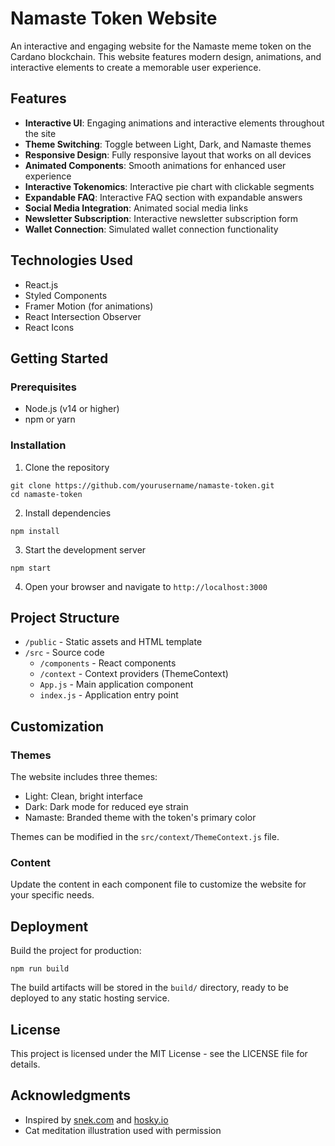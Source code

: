 # Namaste Token Website

An interactive and engaging website for the Namaste meme token on the Cardano blockchain. This website features modern design, animations, and interactive elements to create a memorable user experience.

## Features

- **Interactive UI**: Engaging animations and interactive elements throughout the site
- **Theme Switching**: Toggle between Light, Dark, and Namaste themes
- **Responsive Design**: Fully responsive layout that works on all devices
- **Animated Components**: Smooth animations for enhanced user experience
- **Interactive Tokenomics**: Interactive pie chart with clickable segments
- **Expandable FAQ**: Interactive FAQ section with expandable answers
- **Social Media Integration**: Animated social media links
- **Newsletter Subscription**: Interactive newsletter subscription form
- **Wallet Connection**: Simulated wallet connection functionality

## Technologies Used

- React.js
- Styled Components
- Framer Motion (for animations)
- React Intersection Observer
- React Icons

## Getting Started

### Prerequisites

- Node.js (v14 or higher)
- npm or yarn

### Installation

1. Clone the repository
```
git clone https://github.com/yourusername/namaste-token.git
cd namaste-token
```

2. Install dependencies
```
npm install
```

3. Start the development server
```
npm start
```

4. Open your browser and navigate to `http://localhost:3000`

## Project Structure

- `/public` - Static assets and HTML template
- `/src` - Source code
  - `/components` - React components
  - `/context` - Context providers (ThemeContext)
  - `App.js` - Main application component
  - `index.js` - Application entry point

## Customization

### Themes

The website includes three themes:
- Light: Clean, bright interface
- Dark: Dark mode for reduced eye strain
- Namaste: Branded theme with the token's primary color

Themes can be modified in the `src/context/ThemeContext.js` file.

### Content

Update the content in each component file to customize the website for your specific needs.

## Deployment

Build the project for production:

```
npm run build
```

The build artifacts will be stored in the `build/` directory, ready to be deployed to any static hosting service.

## License

This project is licensed under the MIT License - see the LICENSE file for details.

## Acknowledgments

- Inspired by [snek.com](https://www.snek.com/) and [hosky.io](https://hosky.io/)
- Cat meditation illustration used with permission 
